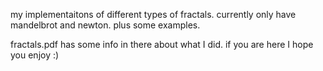 my implementaitons of different types of fractals. currently only have mandelbrot and newton. plus some examples.

fractals.pdf has some info in there about what I did. if you are here I hope you enjoy :)
